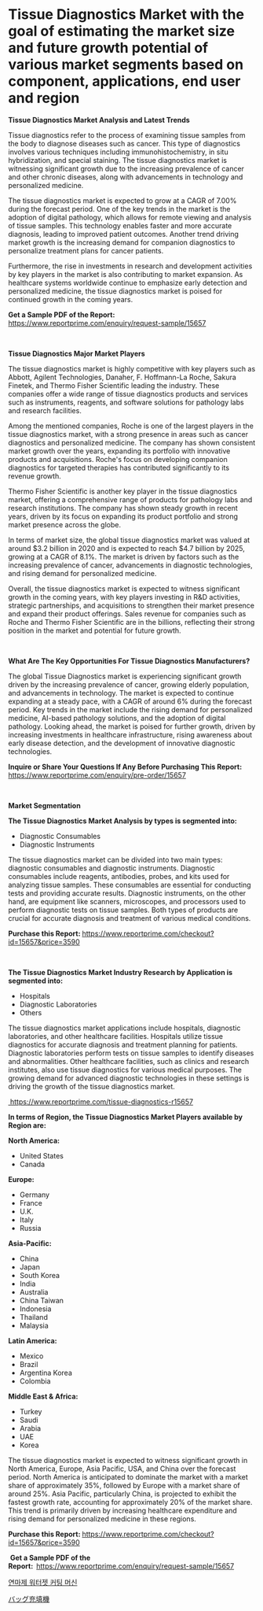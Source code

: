 <p><h1>Tissue Diagnostics Market with the goal of estimating the market size and future growth potential of various market segments based on component, applications, end user and region</h1></p><p><strong>Tissue Diagnostics Market Analysis and Latest Trends</strong></p>
<p><p>Tissue diagnostics refer to the process of examining tissue samples from the body to diagnose diseases such as cancer. This type of diagnostics involves various techniques including immunohistochemistry, in situ hybridization, and special staining. The tissue diagnostics market is witnessing significant growth due to the increasing prevalence of cancer and other chronic diseases, along with advancements in technology and personalized medicine.</p><p>The tissue diagnostics market is expected to grow at a CAGR of 7.00% during the forecast period. One of the key trends in the market is the adoption of digital pathology, which allows for remote viewing and analysis of tissue samples. This technology enables faster and more accurate diagnosis, leading to improved patient outcomes. Another trend driving market growth is the increasing demand for companion diagnostics to personalize treatment plans for cancer patients.</p><p>Furthermore, the rise in investments in research and development activities by key players in the market is also contributing to market expansion. As healthcare systems worldwide continue to emphasize early detection and personalized medicine, the tissue diagnostics market is poised for continued growth in the coming years.</p></p>
<p><strong>Get a Sample PDF of the Report:&nbsp;</strong> <a href="https://www.reportprime.com/enquiry/request-sample/15657">https://www.reportprime.com/enquiry/request-sample/15657</a></p>
<p>&nbsp;</p>
<p><strong>Tissue Diagnostics Major Market Players</strong></p>
<p><p>The tissue diagnostics market is highly competitive with key players such as Abbott, Agilent Technologies, Danaher, F. Hoffmann-La Roche, Sakura Finetek, and Thermo Fisher Scientific leading the industry. These companies offer a wide range of tissue diagnostics products and services such as instruments, reagents, and software solutions for pathology labs and research facilities.</p><p>Among the mentioned companies, Roche is one of the largest players in the tissue diagnostics market, with a strong presence in areas such as cancer diagnostics and personalized medicine. The company has shown consistent market growth over the years, expanding its portfolio with innovative products and acquisitions. Roche's focus on developing companion diagnostics for targeted therapies has contributed significantly to its revenue growth.</p><p>Thermo Fisher Scientific is another key player in the tissue diagnostics market, offering a comprehensive range of products for pathology labs and research institutions. The company has shown steady growth in recent years, driven by its focus on expanding its product portfolio and strong market presence across the globe.</p><p>In terms of market size, the global tissue diagnostics market was valued at around $3.2 billion in 2020 and is expected to reach $4.7 billion by 2025, growing at a CAGR of 8.1%. The market is driven by factors such as the increasing prevalence of cancer, advancements in diagnostic technologies, and rising demand for personalized medicine.</p><p>Overall, the tissue diagnostics market is expected to witness significant growth in the coming years, with key players investing in R&D activities, strategic partnerships, and acquisitions to strengthen their market presence and expand their product offerings. Sales revenue for companies such as Roche and Thermo Fisher Scientific are in the billions, reflecting their strong position in the market and potential for future growth.</p></p>
<p>&nbsp;</p>
<p><strong>What Are The Key Opportunities For Tissue Diagnostics Manufacturers?</strong></p>
<p><p>The global Tissue Diagnostics market is experiencing significant growth driven by the increasing prevalence of cancer, growing elderly population, and advancements in technology. The market is expected to continue expanding at a steady pace, with a CAGR of around 6% during the forecast period. Key trends in the market include the rising demand for personalized medicine, AI-based pathology solutions, and the adoption of digital pathology. Looking ahead, the market is poised for further growth, driven by increasing investments in healthcare infrastructure, rising awareness about early disease detection, and the development of innovative diagnostic technologies.</p></p>
<p><strong>Inquire or Share Your Questions If Any Before Purchasing This Report:</strong> <a href="https://www.reportprime.com/enquiry/pre-order/15657">https://www.reportprime.com/enquiry/pre-order/15657</a></p>
<p>&nbsp;</p>
<p><strong>Market Segmentation</strong></p>
<p><strong>The Tissue Diagnostics Market Analysis by types is segmented into:</strong></p>
<p><ul><li>Diagnostic Consumables</li><li>Diagnostic Instruments</li></ul></p>
<p><p>The tissue diagnostics market can be divided into two main types: diagnostic consumables and diagnostic instruments. Diagnostic consumables include reagents, antibodies, probes, and kits used for analyzing tissue samples. These consumables are essential for conducting tests and providing accurate results. Diagnostic instruments, on the other hand, are equipment like scanners, microscopes, and processors used to perform diagnostic tests on tissue samples. Both types of products are crucial for accurate diagnosis and treatment of various medical conditions.</p></p>
<p><strong>Purchase this Report:&nbsp;</strong><a href="https://www.reportprime.com/checkout?id=15657&price=3590">https://www.reportprime.com/checkout?id=15657&price=3590</a></p>
<p>&nbsp;</p>
<p><strong>The Tissue Diagnostics Market Industry Research by Application is segmented into:</strong></p>
<p><ul><li>Hospitals</li><li>Diagnostic Laboratories</li><li>Others</li></ul></p>
<p><p>The tissue diagnostics market applications include hospitals, diagnostic laboratories, and other healthcare facilities. Hospitals utilize tissue diagnostics for accurate diagnosis and treatment planning for patients. Diagnostic laboratories perform tests on tissue samples to identify diseases and abnormalities. Other healthcare facilities, such as clinics and research institutes, also use tissue diagnostics for various medical purposes. The growing demand for advanced diagnostic technologies in these settings is driving the growth of the tissue diagnostics market.</p></p>
<p><a href="https://www.reportprime.com/tissue-diagnostics-r15657">&nbsp;https://www.reportprime.com/tissue-diagnostics-r15657</a></p>
<p><strong>In terms of Region, the Tissue Diagnostics Market Players available by Region are:</strong></p>
<p>
    <p> <strong> North America: </strong>
        <ul>
            <li>United States</li>
            <li>Canada</li>
        </ul>
        </p> 
    <p> <strong> Europe: </strong>
        <ul>
            <li>Germany</li>
            <li>France</li>
            <li>U.K.</li>
            <li>Italy</li>
            <li>Russia</li>
        </ul>
        </p> 
    <p> <strong> Asia-Pacific: </strong>
        <ul>
            <li>China</li>
            <li>Japan</li>
            <li>South Korea</li>
            <li>India</li>
            <li>Australia</li>
            <li>China Taiwan</li>
            <li>Indonesia</li>
            <li>Thailand</li>
            <li>Malaysia</li>
        </ul>
        </p> 
    <p> <strong> Latin America: </strong>
        <ul>
            <li>Mexico</li>
            <li>Brazil</li>
            <li>Argentina Korea</li>
            <li>Colombia</li>
        </ul>
        </p> 
    <p> <strong> Middle East & Africa: </strong>
        <ul>
            <li>Turkey</li>
            <li>Saudi</li>
            <li>Arabia</li>
            <li>UAE</li>
            <li>Korea</li>
        </ul>
    </p>
    </p>
<p><p>The tissue diagnostics market is expected to witness significant growth in North America, Europe, Asia Pacific, USA, and China over the forecast period. North America is anticipated to dominate the market with a market share of approximately 35%, followed by Europe with a market share of around 25%. Asia Pacific, particularly China, is projected to exhibit the fastest growth rate, accounting for approximately 20% of the market share. This trend is primarily driven by increasing healthcare expenditure and rising demand for personalized medicine in these regions.</p></p>
<p><strong>Purchase this Report: </strong><a href="https://www.reportprime.com/checkout?id=15657&price=3590">https://www.reportprime.com/checkout?id=15657&price=3590</a></p>
<p>&nbsp;<strong>Get a Sample PDF of the Report:&nbsp;&nbsp;</strong><a href="https://www.reportprime.com/enquiry/request-sample/15657">https://www.reportprime.com/enquiry/request-sample/15657</a></p>
<p><strong></strong></p>
<p><p><a href="https://github.com/lzrvbyqzftro57/Market-Research-Report-List-1/blob/main/686355823635.md">연마제 워터젯 커팅 머신</a></p><p><a href="https://medium.com/@alexandramiranda455/%E3%83%90%E3%83%83%E3%82%B0%E5%85%85%E5%A1%AB%E6%A9%9F%E3%81%AE%E5%B8%82%E5%A0%B4%E5%88%86%E6%9E%90%E3%81%A82024%E5%B9%B4%E3%81%8B%E3%82%892031%E5%B9%B4%E3%81%BE%E3%81%A7%E3%81%AE%E6%9C%9F%E9%96%93%E3%81%AE%E3%82%B5%E3%82%A4%E3%82%BA%E4%BA%88%E6%B8%AC-502fcd946498">バッグ充填機</a></p></p>